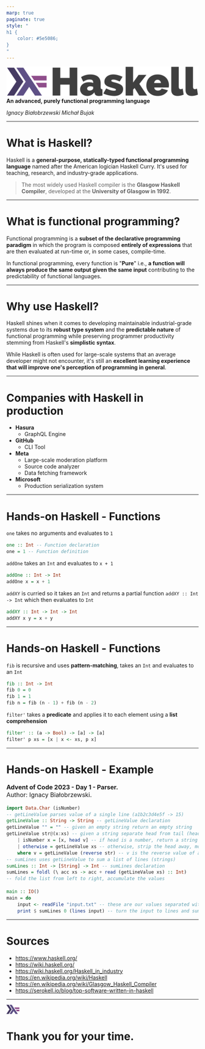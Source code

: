 ```yaml
---
marp: true
paginate: true
style: "
h1 {
    color: #5e5086;
}
"
---
```


![](static/haskell_brand.svg)
**An advanced, purely functional programming language**

_Ignacy Białobrzewski
Michał Bujak_

---

# What is Haskell?

Haskell is a **general-purpose, statically-typed functional programming language** named after the American logician Haskell Curry. It's used for teaching, research, and industry-grade applications.

> The most widely used Haskell compiler is the **Glasgow Haskell Compiler**, developed at the **University of Glasgow in 1992**.

---

# What is functional programming?

Functional programming is a **subset of the declarative programming paradigm** in which the program is composed **entirely of expressions** that are then evaluated at run-time or, in some cases, compile-time.

In functional programming, every function is "**Pure**" i.e., **a function will always produce the same output given the same input** contributing to the predictability of functional languages.

---

# Why use Haskell?

Haskell shines when it comes to developing maintainable industrial-grade systems due to its **robust type system** and the **predictable nature** of functional programming while preserving programmer productivity stemming from Haskell's **simplistic syntax**.

While Haskell is often used for large-scale systems that an average developer might not encounter, it's still an **excellent learning experience that will improve one's perception of programming in general**.

---

# Companies with Haskell in production

-   **Hasura**
    -   GraphQL Engine
-   **GitHub**
    -   CLI Tool
-   **Meta**
    -   Large-scale moderation platform
    -   Source code analyzer
    -   Data fetching framework
-   **Microsoft**
    -   Production serialization system

---

# Hands-on Haskell - Functions

`one` takes no arguments and evaluates to `1`

```hs
one :: Int -- Function declaration
one = 1 -- Function definition
```

`addOne` takes an `Int` and evaluates to `x + 1`

```hs
addOne :: Int -> Int
addOne x = x + 1
```

`addXY` is curried so it takes an `Int` and returns a partial function `addXY :: Int -> Int` which then evaluates to `Int`

```hs
addXY :: Int -> Int -> Int
addXY x y = x + y
```

---

# Hands-on Haskell - Functions

`fib` is recursive and uses **pattern-matching**, takes an `Int` and evaluates to an `Int`

```hs
fib :: Int -> Int
fib 0 = 0
fib 1 = 1
fib n = fib (n - 1) + fib (n - 2)
```

`filter'` takes a **predicate** and applies it to each element using a **list comprehension**

```hs
filter' :: (a -> Bool) -> [a] -> [a]
filter' p xs = [x | x <- xs, p x]
```

---

# Hands-on Haskell - Example

<p style="font-size: medium; margin-bottom: 0; font-weight: bold">Advent of Code 2023 - Day 1 - Parser.</p>
<p style="font-size: medium; margin-top: 0">Author: Ignacy Białobrzewski.</p>

```hs
import Data.Char (isNumber)
-- getLineValue parses value of a single line (a1b2c3d4e5f -> 15)
getLineValue :: String -> String -- getLineValue declaration
getLineValue "" = "" -- given an empty string return an empty string
getLineValue str@(x:xs) -- given a string separate head from tail (head:tail)
    | isNumber x = [x, head v] -- if head is a number, return a string
    | otherwise = getLineValue xs -- otherwise, strip the head away, move on
    where v = getLineValue (reverse str) -- v is the reverse value of a line
-- sumLines uses getLineValue to sum a list of lines (strings)
sumLines :: Int -> [String] -> Int -- sumLines declaration
sumLines = foldl (\ acc xs -> acc + read (getLineValue xs) :: Int)
-- fold the list from left to right, accumulate the values

main :: IO()
main = do
    input <- readFile "input.txt" -- these are our values separated with "\n"
    print $ sumLines 0 (lines input) -- turn the input to lines and sum them
```

---

# Sources

-   https://www.haskell.org/
-   https://wiki.haskell.org/
-   https://wiki.haskell.org/Haskell_in_industry
-   https://en.wikipedia.org/wiki/Haskell
-   https://en.wikipedia.org/wiki/Glasgow_Haskell_Compiler
-   https://serokell.io/blog/top-software-written-in-haskell

---

![height:100](static/haskell_logo.svg)

# Thank you for your time.

